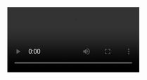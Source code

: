 <video width="auto" height="auto" controls>  
  <source src="" type="video/mp4">  
您的浏览器不支持 video 标签。  
</video>
